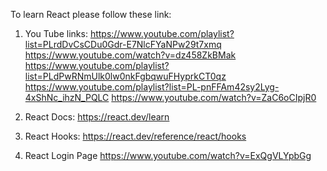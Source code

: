 To learn React please follow these link:

1. You Tube links:
https://www.youtube.com/playlist?list=PLrdDvCsCDu0Gdr-E7NlcFYaNPw29t7xmq
https://www.youtube.com/watch?v=dz458ZkBMak
https://www.youtube.com/playlist?list=PLdPwRNmUlk0lw0nkFgbqwuFHyprkCT0qz
https://www.youtube.com/playlist?list=PL-pnFFAm42sy2Lyg-4xShNc_ihzN_PQLC
https://www.youtube.com/watch?v=ZaC6oCIpjR0

2. React Docs:
https://react.dev/learn

3. React Hooks:
https://react.dev/reference/react/hooks

4. React Login Page
https://www.youtube.com/watch?v=ExQgVLYpbGg
